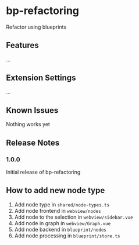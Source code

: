 # bp-refactoring

Refactor using blueprints

## Features

...

## Extension Settings

...

## Known Issues

Nothing works yet

## Release Notes

### 1.0.0

Initial release of bp-refactoring

## How to add new node type
1. Add node type in `shared/node-types.ts`
2. Add node frontend in `webview/nodes`
3. Add node to the selection in `webview/sidebar.vue`
4. Add node in graph in `webview/Graph.vue`
5. Add node backend in `blueprint/nodes`
6. Add node processing in `blueprint/store.ts`
